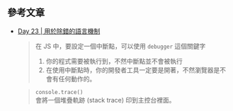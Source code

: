 ## 參考文章
- [Day 23 | 用於除錯的語言機制](https://ithelp.ithome.com.tw/articles/10305872)
  > 在 JS 中，要設定一個中斷點，可以使用 `debugger` 這個關鍵字
  > 1. 你的程式需要被執行到，不然中斷點並不會被執行
  > 2. 在使用中斷點時，你的開發者工具一定要是開著，不然瀏覽器是不會有任何動作的。

  > `console.trace()`  
  > 會將一個堆疊軌跡 (stack trace) 印到主控台裡面。